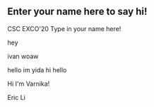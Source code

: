 ## Enter your name here to say hi!

CSC EXCO'20
Type in your name here!

hey

ivan woaw

hello im yida hi hello

Hi I'm Varnika!

Eric Li
